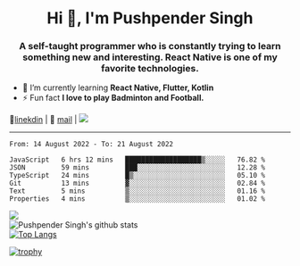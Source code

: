 <h1 align="center">Hi 👋, I'm Pushpender Singh</h1>
<h3 align="center">A self-taught programmer who is constantly trying to learn something new and interesting. React Native is one of my favorite technologies.</h3>

- 🌱 I’m currently learning **React Native, Flutter, Kotlin**
- ⚡ Fun fact **I love to play Badminton and Football.**

👔[linekdin](https://www.linkedin.com/in/pushpender-singh-240061202/) | 📧 [mail](mailto:pushpendersingh@p2devs.com) | ![](https://komarev.com/ghpvc/?username=pushpender-singh-ap&color=blue)


---

<!--START_SECTION:waka-->

```text
From: 14 August 2022 - To: 21 August 2022

JavaScript   6 hrs 12 mins   ███████████████████▒░░░░░   76.82 %
JSON         59 mins         ███░░░░░░░░░░░░░░░░░░░░░░   12.28 %
TypeScript   24 mins         █▒░░░░░░░░░░░░░░░░░░░░░░░   05.10 %
Git          13 mins         ▓░░░░░░░░░░░░░░░░░░░░░░░░   02.84 %
Text         5 mins          ▒░░░░░░░░░░░░░░░░░░░░░░░░   01.16 %
Properties   4 mins          ▒░░░░░░░░░░░░░░░░░░░░░░░░   01.02 %
```

<!--END_SECTION:waka-->

<img align="left" src="https://github-readme-streak-stats.herokuapp.com/?user=pushpender-singh-ap&theme=dark" /></br>
![Pushpender Singh's github stats](https://github-readme-stats.vercel.app/api?username=pushpender-singh-ap&show_icons=true&theme=radical&count_private=true)</br>
[![Top Langs](https://github-readme-stats.vercel.app/api/top-langs/?username=pushpender-singh-ap&theme=radical)](https://github.com/pushpender-singh-ap/github-readme-stats)

[![trophy](https://github-profile-trophy.vercel.app/?username=pushpender-singh-ap&theme=radical)](https://github.com/pushpender-singh-ap/pushpender-singh-ap)
